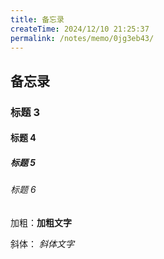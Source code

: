 ```yaml
---
title: 备忘录
createTime: 2024/12/10 21:25:37 
permalink: /notes/memo/0jg3eb43/
---
```


## 备忘录

### 标题 3

#### 标题 4

##### 标题 5

###### 标题 6

加粗：**加粗文字**

斜体： _斜体文字_
